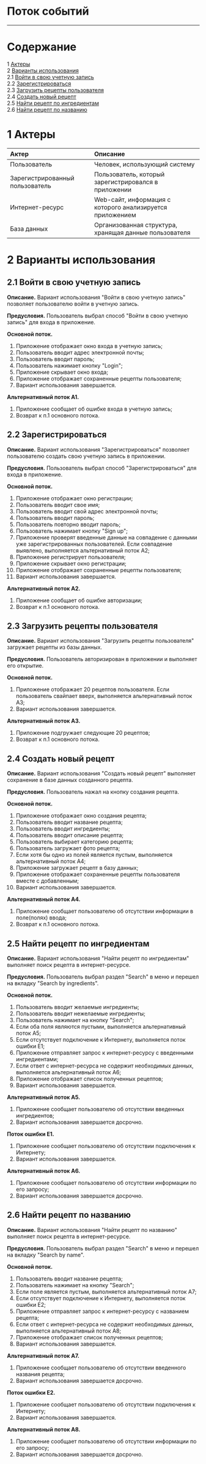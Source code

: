 # Поток событий
---

# Содержание
1 [Актеры](#actors)  
2 [Варианты использования](#use_case)  
2.1 [Войти в свою учетную запись](#log_in_to_your_account)  
2.2 [Зарегистрироваться](#register)  
2.3 [Загрузить рецепты пользователя](#download_recipes)  
2.4 [Создать новый рецепт](#create_new_recipe)  
2.5 [Найти рецепт по ингредиентам](#find_recipe_by_ingredients)  
2.6 [Найти рецепт по названию](#find_recipe_by_name)  

<a name="actors"/>

# 1 Актеры

| Актер | Описание |
|:--|:--|
| Пользователь | Человек, использующий систему |
| Зарегистрированный пользователь | Пользователь, который зарегистрировался в приложении |
| Интернет-ресурс | Web-сайт, информация с которого анализируется приложением |
| База данных | Организованная структура, хранящая данные пользователя |

<a name="use_case"/>

# 2 Варианты использования

<a name="log_in_to_your_account"/>

## 2.1 Войти в свою учетную запись

**Описание.** Вариант использования "Войти в свою учетную запись" позволяет пользователю войти в учетную запись.  

**Предусловия.** Пользователь выбрал способ "Войти в свою учетную запись" для входа в приложение.  

**Основной поток.**
1. Приложение отображает окно входа в учетную запись;
2. Пользователь вводит адрес электронной почты;
3. Пользователь вводит пароль;
4. Пользователь нажимает кнопку "Login";
5. Приложение скрывает окно входа;
6. Приложение отображает сохраненные рецепты пользователя;
7. Вариант использования завершается.

**Альтернативный поток А1.**
1. Приложение сообщает об ошибке входа в учетную запись;
2. Возврат к п.1 основного потока.

<a name="register"/>

## 2.2 Зарегистрироваться

**Описание.** Вариант использования "Зарегистрироваться" позволяет пользователю создать свою учетную запись в приложении.  

**Предусловия.** Пользователь выбрал способ "Зарегистрироваться" для входа в приложение.  

**Основной поток.**
1. Приложение отображает окно регистрации;
2. Пользователь вводит свое имя;
3. Пользователь вводит свой адрес электронной почты;
4. Пользователь вводит пароль;
5. Пользователь повторно вводит пароль;
6. Пользователь нажимает кнопку "Sign up";
7. Приложение проверят введенные данные на совпадение с данными уже зарегистрированных пользователей. Если совпадение выявлено, выполняется альтернативный поток А2;
8. Приложение регистрирует пользователя;
9. Приложение скрывает окно регистрации;
10. Приложение отображает сохраненные рецепты пользователя;
11. Вариант использования завершается.

**Альтернативный поток А2.**
1. Приложение сообщает об ошибке авторизации;
2. Возврат к п.1 основного потока.

<a name="download_recipes"/>

## 2.3 Загрузить рецепты пользователя

**Описание.** Вариант использования "Загрузить рецепты пользователя" загружает рецепты из базы данных.  

**Предусловия.** Пользователь авторизирован в приложении и выполняет его открытие.  

**Основной поток.**
1. Приложение отображает 20 рецептов пользователя. Если пользователь свайпает вверх, выполняется альтернативный поток А3;
2. Вариант использования завершается.

**Альтернативный поток А3.**
1. Приложение подгружает следующие 20 рецептов;
2. Возврат к п.1 основного потока.

<a name="create_new_recipe"/>

## 2.4 Создать новый рецепт

**Описание.** Вариант использования "Создать новый рецепт" выполняет сохранение в базе данных созданного рецепта.  

**Предусловия.** Пользователь нажал на кнопку создания рецепта.

**Основной поток.**
1. Приложение отображает окно создания рецепта;
2. Пользователь вводит название рецепта;
3. Пользователь вводит ингредиенты;
4. Пользователь вводит описание рецепта;
5. Пользователь выбирает категорию рецепта;
6. Пользователь загружает фото рецепта;
7. Если хотя бы одно из полей является пустым, выполняется альтернативный поток А4;
3. Приложение загружает рецепт в базу данных;
4. Приложение отображает сохраненные рецепты пользователя вместе с добавленным;
5. Вариант использования завершается.

**Альтернативный поток А4.**
1. Приложение сообщает пользователю об отсутствии информации в поле(полях) ввода;
2. Возврат к п.1 основного потока.

<a name="find_recipe_by_ingredients"/>

## 2.5 Найти рецепт по ингредиентам

**Описание.** Вариант использования "Найти рецепт по ингредиентам" выполняет поиск рецепта в интернет-ресурсе.  

**Предусловия.** Пользователь выбрал раздел "Search" в меню и перешел на вкладку "Search by ingredients".  

**Основной поток.**
1. Пользователь вводит желаемые ингредиенты;
2. Пользователь вводит нежелаемые ингредиенты;
3. Пользователь нажимает на кнопку "Search";
4. Если оба поля являются пустыми, выполняется альтернативный поток А5;
5. Если отсутствует подключение к Интернету, выполняется поток ошибки Е1;
6. Приложение отправляет запрос к интернет-ресурсу с введенными ингредиентами;
7. Если ответ с интернет-ресурса не содержит необходимых данных, выполняется альтернативный поток А6;
8. Приложение отображает список полученных рецептов;
9. Вариант использования завершается.

**Альтернативный поток А5.**
1. Приложение сообщает пользователю об отсутствии введенных ингредиентов;
2. Вариант использования завершается досрочно.

**Поток ошибки Е1.**
1. Приложение сообщает пользователю об отсутствии подключения к Интернету;
2. Вариант использования завершается.

**Альтернативный поток А6.**
1. Приложение сообщает пользователю об отсутствии информации по его запросу;
2. Вариант использования завершается досрочно.

<a name="find_recipe_by_name"/>

## 2.6 Найти рецепт по названию

**Описание.** Вариант использования "Найти рецепт по названию" выполняет поиск рецепта в интернет-ресурсе.  

**Предусловия.** Пользователь выбрал раздел "Search" в меню и перешел на вкладку "Search by name".  

**Основной поток.**
1. Пользователь вводит название рецепта;
2. Пользователь нажимает на кнопку "Search";
3. Если поле является пустым, выполняется альтернативный поток А7;
5. Если отсутствует подключение к Интернету, выполняется поток ошибки Е2;
6. Приложение отправляет запрос к интернет-ресурсу с названием рецепта;
7. Если ответ с интернет-ресурса не содержит необходимых данных, выполняется альтернативный поток А8;
8. Приложение отображает список полученных рецептов;
9. Вариант использования завершается.

**Альтернативный поток А7.**
1. Приложение сообщает пользователю об отсутствии введенного названия рецепта;
2. Вариант использования завершается досрочно.

**Поток ошибки Е2.**
1. Приложение сообщает пользователю об отсутствии подключения к Интернету;
2. Вариант использования завершается.

**Альтернативный поток А8.**
1. Приложение сообщает пользователю об отсутствии информации по его запросу;
2. Вариант использования завершается досрочно.
